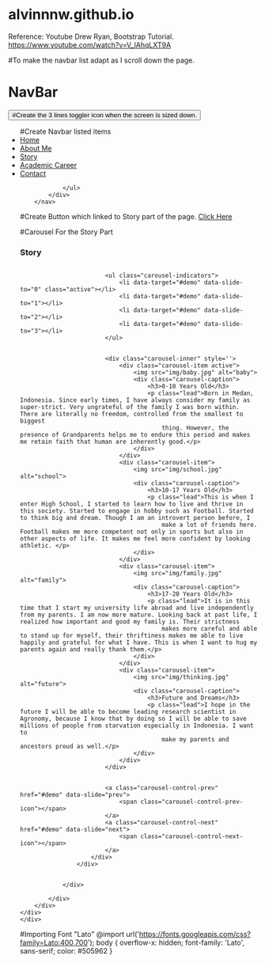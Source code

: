 # alvinnnw.github.io

Reference: Youtube Drew Ryan, Bootstrap Tutorial.
https://www.youtube.com/watch?v=V_lAhqLXT9A

#To make the navbar list adapt as I scroll down the page.
<body data-spy="scroll" data-target="#navbarResponsive">

# NavBar
<div id="home">
        <nav class="navbar navbar-expand-md navbar-dark bg-dark fixed-top">
            <button class="navbar-toggler" type="button" data-toggle="collapse" data-target="#navbarResponsive">
            #Create the 3 lines toggler icon when the screen is sized down.
                    <span class="navbar-toggler-icon"></span>
    </button>
            <div class="collapse navbar-collapse" id="navbarResponsive">
                <ul class="navbar-nav ml-auto">
                #Create Navbar listed items
                    <li class="nav-item">
                        <a class="nav-link" href="#home">Home</a>
                    </li>
                    <li class="nav-item">
                        <a class="nav-link" href="#aboutme">About Me</a>
                    </li>
                    <li class="nav-item">
                        <a class="nav-link" href="#story">Story</a>
                    </li>
                    <li class="nav-item">
                        <a class="nav-link" href="#academic">Academic Career</a>
                    </li>
                    <li class="nav-item">
                        <a class="nav-link" href="#contact">Contact</a>
                    </li>

                </ul>
            </div>
        </nav>

#Create Button which linked to Story part of the page.
<a class="btn btn-outline-light btn-lg" href="#story">Click Here</a> 

#Carousel For the Story Part
<div id="story" class="offset">
        <div class="row">
            <div class="col-12">
                <h3 class="heading">Story</h3>
                <div class="heading-underline"></div>
                <div class="padding">
                    <div class="col-12" style='display:flex; justify-content:center;'>
                        <div id="demo" class="carousel slide" data-ride="carousel" data-interval="7000">


                            <ul class="carousel-indicators">
                                <li data-target="#demo" data-slide-to="0" class="active"></li>
                                <li data-target="#demo" data-slide-to="1"></li>
                                <li data-target="#demo" data-slide-to="2"></li>
                                <li data-target="#demo" data-slide-to="3"></li>
                            </ul>


                            <div class="carousel-inner" style=''>
                                <div class="carousel-item active">
                                    <img src="img/baby.jpg" alt="baby">
                                    <div class="carousel-caption">
                                        <h3>0-10 Years Old</h3>
                                        <p class="lead">Born in Medan, Indonesia. Since early times, I have always consider my family as super-strict. Very ungrateful of the family I was born within. There are literally no freedom, controlled from the smallest to biggest
                                            thing. However, the presence of Grandparents helps me to endure this period and makes me retain faith that human are inherently good.</p>
                                    </div>
                                </div>
                                <div class="carousel-item">
                                    <img src="img/school.jpg" alt="school">
                                    <div class="carousel-caption">
                                        <h3>10-17 Years Old</h3>
                                        <p class="lead">This is when I enter High School, I started to learn how to live and thrive in this society. Started to engage in hobby such as Football. Started to think big and dream. Though I am an introvert person before, I
                                            make a lot of friends here. Football makes me more competent not only in sports but also in other aspects of life. It makes me feel more confident by looking athletic. </p>
                                    </div>
                                </div>
                                <div class="carousel-item">
                                    <img src="img/family.jpg" alt="family">
                                    <div class="carousel-caption">
                                        <h3>17-20 Years Old</h3>
                                        <p class="lead">It is in this time that I start my university life abroad and live independently from my parents. I am now more mature. Looking back at past life, I realized how important and good my family is. Their strictness
                                            makes more careful and able to stand up for myself, their thriftiness makes me able to live happily and grateful for what I have. This is when I want to hug my parents again and really thank them.</p>
                                    </div>
                                </div>
                                <div class="carousel-item">
                                    <img src="img/thinking.jpg" alt="future">
                                    <div class="carousel-caption">
                                        <h3>Future and Dreams</h3>
                                        <p class="lead">I hope in the future I will be able to become leading research scientist in Agronomy, because I know that by doing so I will be able to save millions of people from starvation especially in Indonesia. I want to
                                            make my parents and ancestors proud as well.</p>
                                    </div>
                                </div>
                            </div>


                            <a class="carousel-control-prev" href="#demo" data-slide="prev">
                                <span class="carousel-control-prev-icon"></span>
                            </a>
                            <a class="carousel-control-next" href="#demo" data-slide="next">
                                <span class="carousel-control-next-icon"></span>
                            </a>
                        </div>
                    </div>


                </div>

            </div>
        </div>
    </div>
    </div>
    
#Importing Font "Lato"
@import url('https://fonts.googleapis.com/css?family=Lato:400,700');
body {
    overflow-x: hidden;
    font-family: 'Lato', sans-serif;
    color: #505962
}
